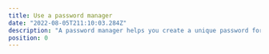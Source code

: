 ```yaml
---
title: Use a password manager
date: "2022-08-05T211:10:03.284Z"
description: "A password manager helps you create a unique password for each online service. Having a unique password ensures that if one service you use is hacked, the compromised password won't allow access to all of your other accounts."
position: 0
---
```

